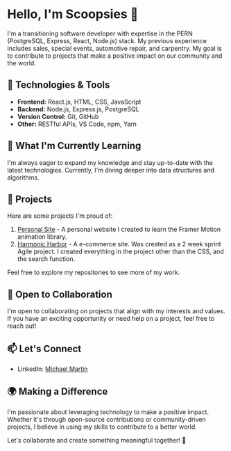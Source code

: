 # Hello, I'm Scoopsies 👋

I'm a transitioning software developer with expertise in the PERN (PostgreSQL, Express, React, Node.js) stack. 
My previous experience includes sales, special events, automotive repair, and carpentry.
My goal is to contribute to projects that make a positive impact on our community and the world.

## 🔧 Technologies & Tools

- **Frontend:** React.js, HTML, CSS, JavaScript
- **Backend:** Node.js, Express.js, PostgreSQL
- **Version Control:** Git, GitHub
- **Other:** RESTful APIs, VS Code, npm, Yarn

## 🌱 What I'm Currently Learning

I'm always eager to expand my knowledge and stay up-to-date with the latest technologies. Currently, I'm diving deeper into data structures and algorithms.

## 🚀 Projects

Here are some projects I'm proud of:

1. [Personal Site](https://github.com/Scoopsies/minimal-site) - A personal website I created to learn the Framer Motion animation library.
2. [Harmonic Harbor](https://github.com/The-Whey/Capstone) - A e-commerce site. Was created as a 2 week sprint Agile project. I created everything in the project other than the CSS, and the search function.

Feel free to explore my repositories to see more of my work.

## 🤝 Open to Collaboration

I'm open to collaborating on projects that align with my interests and values. If you have an exciting opportunity or need help on a project, feel free to reach out!

## 📫 Let's Connect

- LinkedIn: [Michael Martin](www.linkedin.com/in/consolelog-michael-martin)

## 🌍 Making a Difference

I'm passionate about leveraging technology to make a positive impact. Whether it's through open-source contributions or community-driven projects, I believe in using my skills to contribute to a better world.

Let's collaborate and create something meaningful together! 🌟
